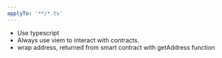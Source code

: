 ```yaml
---
applyTo: '**/*.ts'
---
```


- Use typescript
- Always use viem to interact with contracts.
- wrap address, returned from smart contract with getAddress function
